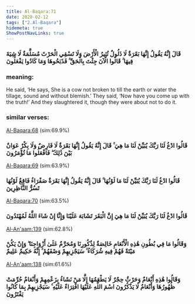 ```yaml
---
title: Al-Baqara:71
date: 2020-02-12
tags: ["2.Al-Baqara"]
hidemeta: true 
ShowPostNavLinks: true 
---
```

### قَالَ إِنَّهُ يَقُولُ إِنَّهَا بَقَرَةٌ لَا ذَلُولٌ تُثِيرُ الْأَرْضَ وَلَا تَسْقِي الْحَرْثَ مُسَلَّمَةٌ لَا شِيَةَ فِيهَا ۚ قَالُوا الْآنَ جِئْتَ بِالْحَقِّ ۚ فَذَبَحُوهَا وَمَا كَادُوا يَفْعَلُونَ
### meaning: 
He said, ‘He says, She is a cow not broken to till the earth or water the tillage, sound and without blemish.’ They said, ‘Now have you come up with the truth!’ And they slaughtered it, though they were about not to do it.
### similar verses: 

[Al-Baqara:68](/2/68) (sim:69.9%)

### قَالُوا ادْعُ لَنَا رَبَّكَ يُبَيِّنْ لَنَا مَا هِيَ ۚ قَالَ إِنَّهُ يَقُولُ إِنَّهَا بَقَرَةٌ لَا فَارِضٌ وَلَا بِكْرٌ عَوَانٌ بَيْنَ ذَٰلِكَ ۖ فَافْعَلُوا مَا تُؤْمَرُونَ

[Al-Baqara:69](/2/69) (sim:63.9%)

### قَالُوا ادْعُ لَنَا رَبَّكَ يُبَيِّنْ لَنَا مَا لَوْنُهَا ۚ قَالَ إِنَّهُ يَقُولُ إِنَّهَا بَقَرَةٌ صَفْرَاءُ فَاقِعٌ لَوْنُهَا تَسُرُّ النَّاظِرِينَ

[Al-Baqara:70](/2/70) (sim:63.5%)

### قَالُوا ادْعُ لَنَا رَبَّكَ يُبَيِّنْ لَنَا مَا هِيَ إِنَّ الْبَقَرَ تَشَابَهَ عَلَيْنَا وَإِنَّا إِنْ شَاءَ اللَّهُ لَمُهْتَدُونَ

[Al-An'aam:139](/6/139) (sim:62.8%)

### وَقَالُوا مَا فِي بُطُونِ هَٰذِهِ الْأَنْعَامِ خَالِصَةٌ لِذُكُورِنَا وَمُحَرَّمٌ عَلَىٰ أَزْوَاجِنَا ۖ وَإِنْ يَكُنْ مَيْتَةً فَهُمْ فِيهِ شُرَكَاءُ ۚ سَيَجْزِيهِمْ وَصْفَهُمْ ۚ إِنَّهُ حَكِيمٌ عَلِيمٌ

[Al-An'aam:138](/6/138) (sim:61.6%)

### وَقَالُوا هَٰذِهِ أَنْعَامٌ وَحَرْثٌ حِجْرٌ لَا يَطْعَمُهَا إِلَّا مَنْ نَشَاءُ بِزَعْمِهِمْ وَأَنْعَامٌ حُرِّمَتْ ظُهُورُهَا وَأَنْعَامٌ لَا يَذْكُرُونَ اسْمَ اللَّهِ عَلَيْهَا افْتِرَاءً عَلَيْهِ ۚ سَيَجْزِيهِمْ بِمَا كَانُوا يَفْتَرُونَ
